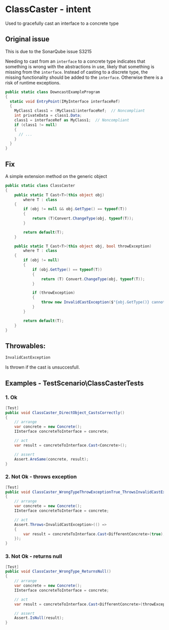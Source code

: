﻿# ClassCaster - intent
Used to gracefully cast an interface to a concrete type

## Original issue
This is due to the SonarQube issue S3215

Needing to cast from an <code>interface</code> to a concrete type indicates that something is wrong with the abstractions in use, likely that
something is missing from the <code>interface</code>. Instead of casting to a discrete type, the missing functionality should be added to the
<code>interface</code>. Otherwise there is a risk of runtime exceptions.


```cs
public static class DowncastExampleProgram
{
  static void EntryPoint(IMyInterface interfaceRef)
  {
    MyClass1 class1 = (MyClass1)interfaceRef;  // Noncompliant
    int privateData = class1.Data;
    class1 = interfaceRef as MyClass1;  // Noncompliant
    if (class1 != null)
    {
      // ...
    }
  }
}
```

## Fix
A simple extension method on the generic object

```cs
public static class ClassCaster
{
    public static T Cast<T>(this object obj)
        where T : class
    {
        if (obj != null && obj.GetType() == typeof(T))
        {
            return (T)Convert.ChangeType(obj, typeof(T));
        }

        return default(T);
    }

    public static T Cast<T>(this object obj, bool throwException)
        where T : class
    {
        if (obj != null)
        {
            if (obj.GetType() == typeof(T))
            {
                return (T) Convert.ChangeType(obj, typeof(T));
            }

            if (throwException)
            {
                throw new InvalidCastException($"{obj.GetType()} cannot be converted to type {typeof(T)}.");
            }
        }

        return default(T);
    }
}
```

## Throwables:
```cs
InvalidCastException
```
Is thrown if the cast is unsuccesfull.

## Examples - TestScenario\ClassCasterTests

### 1. Ok

```cs
[Test]
public void ClassCaster_DirectObject_CastsCorrectly()
{
    // arrange
    var concrete = new Concrete();
    IInterface concreteToInterface = concrete;

    // act
    var result = concreteToInterface.Cast<Concrete>();

    // assert
    Assert.AreSame(concrete, result);
}
```

### 2. Not Ok - throws exception
```cs
[Test]
public void ClassCaster_WrongTypeThrowExceptionTrue_ThrowsInvalidCastException()
{
    // arrange
    var concrete = new Concrete();
    IInterface concreteToInterface = concrete;

    // act
    Assert.Throws<InvalidCastException>(() =>
    {
        var result = concreteToInterface.Cast<DifferentConcrete>(true);
    });
}
```

### 3. Not Ok - returns null

```cs
[Test]
public void ClassCaster_WrongType_ReturnsNull()
{
    // arrange
    var concrete = new Concrete();
    IInterface concreteToInterface = concrete;

    // act
    var result = concreteToInterface.Cast<DifferentConcrete>(throwException: true);

    // assert
    Assert.IsNull(result);
}
```